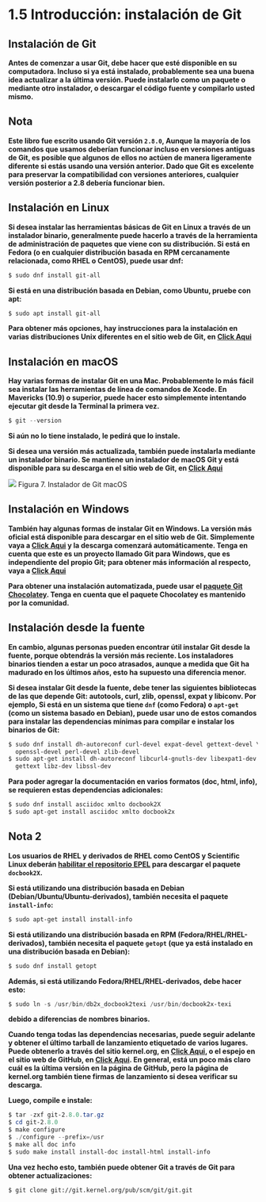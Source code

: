 # **1.5 Introducción: instalación de Git**

## **Instalación de Git**
**Antes de comenzar a usar Git, debe hacer que esté disponible en su computadora. Incluso si ya está instalado, probablemente sea una buena idea actualizar a la última versión. Puede instalarlo como un paquete o mediante otro instalador, o descargar el código fuente y compilarlo usted mismo.**

## **Nota**
**Este libro fue escrito usando Git versión `2.8.0`, Aunque la mayoría de los comandos que usamos deberían funcionar incluso en versiones antiguas de Git, es posible que algunos de ellos no actúen de manera ligeramente diferente si estás usando una versión anterior. Dado que Git es excelente para preservar la compatibilidad con versiones anteriores, cualquier versión posterior a 2.8 debería funcionar bien.**

## **Instalación en Linux**
**Si desea instalar las herramientas básicas de Git en Linux a través de un instalador binario, generalmente puede hacerlo a través de la herramienta de administración de paquetes que viene con su distribución. Si está en Fedora (o en cualquier distribución basada en RPM cercanamente relacionada, como RHEL o CentOS), puede usar dnf:**

```powershell
$ sudo dnf install git-all
```
**Si está en una distribución basada en Debian, como Ubuntu, pruebe con apt:**
```powershell
$ sudo apt install git-all
```
**Para obtener más opciones, hay instrucciones para la instalación en varias distribuciones Unix diferentes en el sitio web de Git, en [Click Aqui](https://git-scm.com/download/linux.)**

## **Instalación en macOS**
**Hay varias formas de instalar Git en una Mac. Probablemente lo más fácil sea instalar las herramientas de línea de comandos de Xcode. En Mavericks (10.9) o superior, puede hacer esto simplemente intentando ejecutar git desde la Terminal la primera vez.**
```powershell
$ git --version
```
**Si aún no lo tiene instalado, le pedirá que lo instale.**

**Si desea una versión más actualizada, también puede instalarla mediante un instalador binario. Se mantiene un instalador de macOS Git y está disponible para su descarga en el sitio web de Git, en [Click Aqui](https://git-scm.com/download/mac.)**

<div align="left"><img src="https://git-scm.com/book/en/v2/images/git-osx-installer.png">
Figura 7. Instalador de Git macOS

## **Instalación en Windows**

**También hay algunas formas de instalar Git en Windows. La versión más oficial está disponible para descargar en el sitio web de Git. Simplemente vaya a [Click Aqui](https://git-scm.com/download/win) y la descarga comenzará automáticamente. Tenga en cuenta que este es un proyecto llamado Git para Windows, que es independiente del propio Git;
para obtener más información al respecto, vaya a [Click Aqui](https://gitforwindows.org.)**

**Para obtener una instalación automatizada, puede usar el [paquete Git Chocolatey](https://community.chocolatey.org/packages/git). Tenga en cuenta que el paquete Chocolatey es mantenido por la comunidad.**

## **Instalación desde la fuente**

**En cambio, algunas personas pueden encontrar útil instalar Git desde la fuente, porque obtendrás la versión más reciente.
Los instaladores binarios tienden a estar un poco atrasados, aunque a medida que Git ha madurado en los últimos años, esto ha supuesto una diferencia menor.**

**Si desea instalar Git desde la fuente, debe tener las siguientes bibliotecas de las que depende Git: autotools, curl, zlib, openssl, expat y libiconv. Por ejemplo, Si está en un sistema que tiene `dnf` (como Fedora) o `apt-get` (como un sistema basado en Debian), puede usar uno de estos comandos para instalar las dependencias mínimas para compilar e instalar los binarios de Git:**

```powershell
$ sudo dnf install dh-autoreconf curl-devel expat-devel gettext-devel \
  openssl-devel perl-devel zlib-devel
$ sudo apt-get install dh-autoreconf libcurl4-gnutls-dev libexpat1-dev \
  gettext libz-dev libssl-dev
```

**Para poder agregar la documentación en varios formatos (doc, html, info), se requieren estas dependencias adicionales:**

```powershell
$ sudo dnf install asciidoc xmlto docbook2X
$ sudo apt-get install asciidoc xmlto docbook2x
```

## **Nota 2**
**Los usuarios de RHEL y derivados de RHEL como CentOS y Scientific Linux deberán [habilitar el repositorio EPEL](https://fedoraproject.org/wiki/EPEL#How_can_I_use_these_extra_packages.3F) para descargar el paquete `docbook2X`.**

**Si está utilizando una distribución basada en Debian (Debian/Ubuntu/Ubuntu-derivados), también necesita el paquete `install-info`:**



```powershell
$ sudo apt-get install install-info
```

**Si está utilizando una distribución basada en RPM (Fedora/RHEL/RHEL-derivados), también necesita el paquete `getopt` (que ya está instalado en una distribución basada en Debian):**

```powershell
$ sudo dnf install getopt
```

**Además, si está utilizando Fedora/RHEL/RHEL-derivados, debe hacer esto:**

```powershell
$ sudo ln -s /usr/bin/db2x_docbook2texi /usr/bin/docbook2x-texi
```

**debido a diferencias de nombres binarios.**

**Cuando tenga todas las dependencias necesarias, puede seguir adelante y obtener el último tarball de lanzamiento etiquetado de varios lugares. Puede obtenerlo a través del sitio kernel.org, en [Click Aqui](https://www.kernel.org/pub/software/scm/git), o el espejo en el sitio web de GitHub, en [Click Aqui](https://github.com/git/git/releases).
En general, está un poco más claro cuál es la última versión en la página de GitHub, pero la página de kernel.org también tiene firmas de lanzamiento si desea verificar su descarga.**

**Luego, compile e instale:**

```powershell
$ tar -zxf git-2.8.0.tar.gz
$ cd git-2.8.0
$ make configure
$ ./configure --prefix=/usr
$ make all doc info
$ sudo make install install-doc install-html install-info
```

**Una vez hecho esto, también puede obtener Git a través de Git para obtener actualizaciones:**

```
$ git clone git://git.kernel.org/pub/scm/git/git.git
```